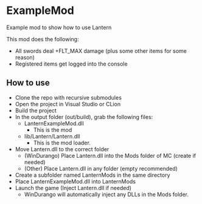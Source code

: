 # ExampleMod
Example mod to show how to use Lantern

This mod does the following:
- All swords deal +FLT_MAX damage (plus some other items for some reason)
- Registered items get logged into the console

## How to use
- Clone the repo with recursive submodules
- Open the project in Visual Studio or CLion
- Build the project
- In the output folder (out/build), grab the following files:
  - LanternExampleMod.dll
    - This is the mod
  - lib/Lantern/Lantern.dll
    - This is the mod loader.
- Move Lantern.dll to the correct folder 
  - (WinDurango) Place Lantern.dll into the Mods folder of MC (create if needed)
  - (Other) Place Lantern.dll in any folder (empty recommended)
- Create a subfolder named LanternMods in the same directory
- Place LanternExampleMod.dll into LanternMods
- Launch the game (Inject Lantern.dll if needed)
  - WinDurango will automatically inject any DLLs in the Mods folder. 

